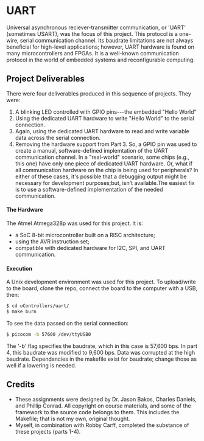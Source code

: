 # UART
Universal asynchronous reciever-transmitter communication, or 'UART' (sometimes USART), was the focus of this project. This protocol is a one-wire, serial communication channel. Its baudrate limitations are not always beneficial for high-level applications; however, UART hardware is found on many microcontrollers and FPGAs. It is a well-known communication protocol in the world of embedded systems and reconfigurable computing.

## Project Deliverables
There were four deliverables produced in this sequence of projects. They were:
 1. A blinking LED controlled with GPIO pins---the embedded "Hello World"
 2. Using the dedicated UART hardware to write "Hello World" to the serial connection.
 3. Again, using the dedicated UART hardware to read and write variable data across the serial connection.
 4. Removing the hardware support from Part 3. So, a GPIO pin was used to create a manual, software-defined implemtation of the UART communication channel. In a "real-world" scenario, some chips (e.g., this one) have only one piece of dedicated UART hardware. Or, what if all communication hardware on the chip is being used for peripherals? In either of these cases, it's possible that a debugging output might be necessary for development purposes;but, isn't available.The easiest fix is to use a software-defined implementation of the needed communication.

#### The Hardware
The Atmel Atmega328p was used for this project. It is:
* a SoC 8-bit microcontroller built on a RISC architecture;
* using the AVR instruction set;
* compatible with dedicated hardware for I2C, SPI, and UART communication.

#### Execution
A Unix development environment was used for this project. To upload/write to the board, clone the repo, connect the board to the computer with a USB, then:
```bash
$ cd uControllers/uart/
$ make burn
```
To see the data passed on the serial connection:
```bash
$ picocom -b 57600 /dev/ttyUSB0
```
The '-b' flag specifies the baudrate, which in this case is 57,600 bps. In part 4, this baudrate was modified to 9,600 bps. Data was corrupted at the high baudrate. Dependancies in the makefile exist for baudrate; change those as well if a lowering is needed. 

## Credits
* These assignments were designed by Dr. Jason Bakos, Charles Daniels, and Phillip Conrad. All copyright on course materials, and some of the framework to the source code belongs to them. This includes the Makefile; that is not my own, original thought.
 * Myself, in combination with Robby Carff, completed the substance of these projects (parts 1-4).
